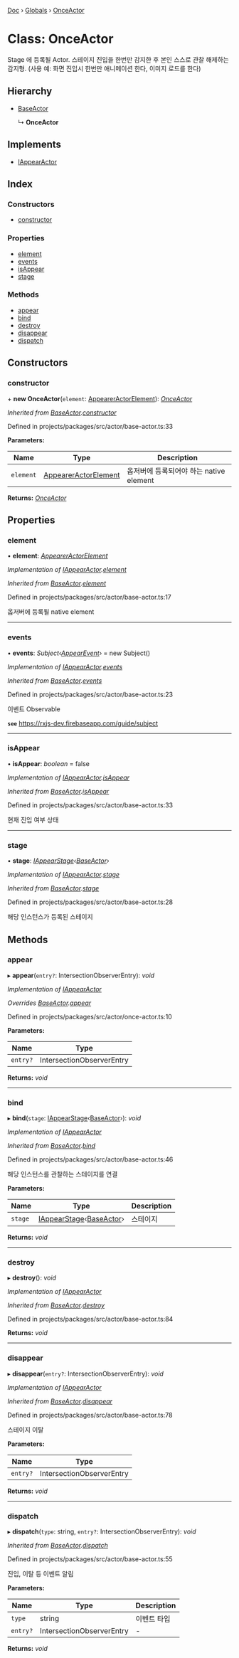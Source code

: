 [Doc](../README.md) › [Globals](../globals.md) › [OnceActor](onceactor.md)

# Class: OnceActor

Stage 에 등록될 Actor.
스테이지 진입을 한번만 감지한 후 본인 스스로 관찰 해제하는 감지형.
(사용 예: 화면 진입시 한번만 애니메이션 한다, 이미지 로드를 한다)

## Hierarchy

* [BaseActor](baseactor.md)

  ↳ **OnceActor**

## Implements

* [IAppearActor](../interfaces/iappearactor.md)

## Index

### Constructors

* [constructor](onceactor.md#constructor)

### Properties

* [element](onceactor.md#element)
* [events](onceactor.md#events)
* [isAppear](onceactor.md#isappear)
* [stage](onceactor.md#stage)

### Methods

* [appear](onceactor.md#appear)
* [bind](onceactor.md#bind)
* [destroy](onceactor.md#destroy)
* [disappear](onceactor.md#disappear)
* [dispatch](onceactor.md#dispatch)

## Constructors

###  constructor

\+ **new OnceActor**(`element`: [AppearerActorElement](../globals.md#appeareractorelement)): *[OnceActor](onceactor.md)*

*Inherited from [BaseActor](baseactor.md).[constructor](baseactor.md#constructor)*

Defined in projects/packages/src/actor/base-actor.ts:33

**Parameters:**

Name | Type | Description |
------ | ------ | ------ |
`element` | [AppearerActorElement](../globals.md#appeareractorelement) | 옵저버에 등록되어야 하는 native element  |

**Returns:** *[OnceActor](onceactor.md)*

## Properties

###  element

• **element**: *[AppearerActorElement](../globals.md#appeareractorelement)*

*Implementation of [IAppearActor](../interfaces/iappearactor.md).[element](../interfaces/iappearactor.md#element)*

*Inherited from [BaseActor](baseactor.md).[element](baseactor.md#element)*

Defined in projects/packages/src/actor/base-actor.ts:17

옵저버에 등록될 native element

___

###  events

• **events**: *Subject‹[AppearEvent](appearevent.md)›* = new Subject<AppearEvent>()

*Implementation of [IAppearActor](../interfaces/iappearactor.md).[events](../interfaces/iappearactor.md#events)*

*Inherited from [BaseActor](baseactor.md).[events](baseactor.md#events)*

Defined in projects/packages/src/actor/base-actor.ts:23

이벤트 Observable

**`see`** https://rxjs-dev.firebaseapp.com/guide/subject

___

###  isAppear

• **isAppear**: *boolean* = false

*Implementation of [IAppearActor](../interfaces/iappearactor.md).[isAppear](../interfaces/iappearactor.md#isappear)*

*Inherited from [BaseActor](baseactor.md).[isAppear](baseactor.md#isappear)*

Defined in projects/packages/src/actor/base-actor.ts:33

현재 진입 여부 상태

___

###  stage

• **stage**: *[IAppearStage](../interfaces/iappearstage.md)‹[BaseActor](baseactor.md)›*

*Implementation of [IAppearActor](../interfaces/iappearactor.md).[stage](../interfaces/iappearactor.md#stage)*

*Inherited from [BaseActor](baseactor.md).[stage](baseactor.md#stage)*

Defined in projects/packages/src/actor/base-actor.ts:28

해당 인스턴스가 등록된 스테이지

## Methods

###  appear

▸ **appear**(`entry?`: IntersectionObserverEntry): *void*

*Implementation of [IAppearActor](../interfaces/iappearactor.md)*

*Overrides [BaseActor](baseactor.md).[appear](baseactor.md#appear)*

Defined in projects/packages/src/actor/once-actor.ts:10

**Parameters:**

Name | Type |
------ | ------ |
`entry?` | IntersectionObserverEntry |

**Returns:** *void*

___

###  bind

▸ **bind**(`stage`: [IAppearStage](../interfaces/iappearstage.md)‹[BaseActor](baseactor.md)›): *void*

*Implementation of [IAppearActor](../interfaces/iappearactor.md)*

*Inherited from [BaseActor](baseactor.md).[bind](baseactor.md#bind)*

Defined in projects/packages/src/actor/base-actor.ts:46

해당 인스턴스를 관찰하는 스테이지를 연결

**Parameters:**

Name | Type | Description |
------ | ------ | ------ |
`stage` | [IAppearStage](../interfaces/iappearstage.md)‹[BaseActor](baseactor.md)› | 스테이지  |

**Returns:** *void*

___

###  destroy

▸ **destroy**(): *void*

*Implementation of [IAppearActor](../interfaces/iappearactor.md)*

*Inherited from [BaseActor](baseactor.md).[destroy](baseactor.md#destroy)*

Defined in projects/packages/src/actor/base-actor.ts:84

**Returns:** *void*

___

###  disappear

▸ **disappear**(`entry?`: IntersectionObserverEntry): *void*

*Implementation of [IAppearActor](../interfaces/iappearactor.md)*

*Inherited from [BaseActor](baseactor.md).[disappear](baseactor.md#disappear)*

Defined in projects/packages/src/actor/base-actor.ts:78

스테이지 이탈

**Parameters:**

Name | Type |
------ | ------ |
`entry?` | IntersectionObserverEntry |

**Returns:** *void*

___

###  dispatch

▸ **dispatch**(`type`: string, `entry?`: IntersectionObserverEntry): *void*

*Inherited from [BaseActor](baseactor.md).[dispatch](baseactor.md#dispatch)*

Defined in projects/packages/src/actor/base-actor.ts:55

진입, 이탈 등 이벤트 알림

**Parameters:**

Name | Type | Description |
------ | ------ | ------ |
`type` | string | 이벤트 타입 |
`entry?` | IntersectionObserverEntry | - |

**Returns:** *void*
